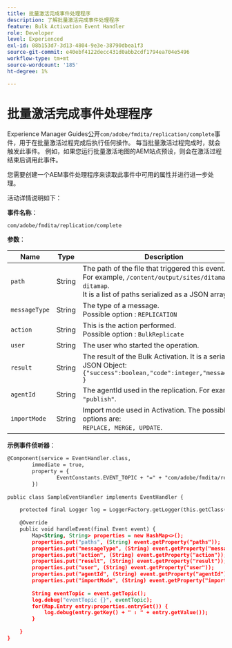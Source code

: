 ```yaml
---
title: 批量激活完成事件处理程序
description: 了解批量激活完成事件处理程序
feature: Bulk Activation Event Handler
role: Developer
level: Experienced
exl-id: 08b153d7-3d13-4804-9e3e-38790dbea1f3
source-git-commit: e40ebf4122decc431d0abb2cdf1794ea704e5496
workflow-type: tm+mt
source-wordcount: '185'
ht-degree: 1%

---
```


# 批量激活完成事件处理程序

Experience Manager Guides公开`com/adobe/fmdita/replication/complete`事件，用于在批量激活过程完成后执行任何操作。 每当批量激活过程完成时，就会触发此事件。 例如，如果您运行批量激活地图的AEM站点预设，则会在激活过程结束后调用此事件。

您需要创建一个AEM事件处理程序来读取此事件中可用的属性并进行进一步处理。

活动详情说明如下：

**事件名称**：

```
com/adobe/fmdita/replication/complete 
```

**参数**：

|Name|Type|Description|
|----|----|-----------|
|`path`|String|The path of the file that triggered this event. <br> For example, `/content/output/sites/ditamap1-ditamap`. <br> It is a list of paths serialized as a JSON array.|
|`messageType`|String|The type of a message. <br>Possible option : `REPLICATION`|
|`action`|String|This is the action performed. <br>Possible option : `BulkReplicate`|
|`user`|String|The user who started the operation.|
|`result`|String|The result of the Bulk Activation. It is a serialized JSON Object: <br>`{"success":boolean,"code":integer,"message":"" }`|
|`agentId`|String|The agentId used in the replication. For example, `"publish"`.|
|`importMode`|String|Import mode used in Activation. The possible options are: <br>`REPLACE, MERGE, UPDATE`.|


**示例事件侦听器**：

```XML
@Component(service = EventHandler.class,
        immediate = true,
        property = {
                EventConstants.EVENT_TOPIC + "=" + "com/adobe/fmdita/replication/complete",
        })
 
public class SampleEventHandler implements EventHandler {
 
    protected final Logger log = LoggerFactory.getLogger(this.getClass());
 
    @Override
    public void handleEvent(final Event event) {
        Map<String, String> properties = new HashMap<>();
        properties.put("paths", (String) event.getProperty("paths"));
        properties.put("messageType", (String) event.getProperty("messageType"));
        properties.put("action", (String) event.getProperty("action"));
        properties.put("result", (String) event.getProperty("result"));
        properties.put("user", (String) event.getProperty("user"));
        properties.put("agentId", (String) event.getProperty("agentId"));
        properties.put("importMode", (String) event.getProperty("importMode"));
 
        String eventTopic = event.getTopic();
        log.debug("eventTopic {}", eventTopic);
        for(Map.Entry entry:properties.entrySet()) {
            log.debug(entry.getKey() + " : " + entry.getValue());
        }
 
    }
}
```
